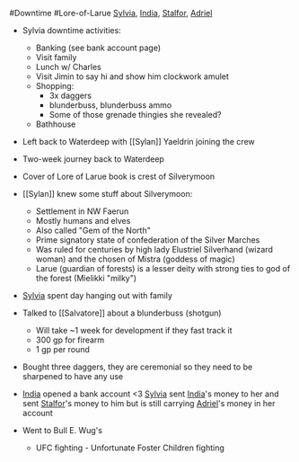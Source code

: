 #Downtime #Lore-of-Larue 
[Sylvia](PCs/Past/Sylvia.md), [India](PCs/Current/India.md), [Stalfor](PCs/Current/Stalfor.md), [Adriel](PCs/Current/Adriel.md)

- Sylvia downtime activities:
	- Banking (see bank account page)
	- Visit family
	- Lunch w/ Charles
	- Visit Jimin to say hi and show him clockwork amulet
	- Shopping:
		- 3x daggers
		- blunderbuss, blunderbuss ammo
		- Some of those grenade thingies she revealed?
	- Bathhouse

- Left back to Waterdeep with [[Sylan]] Yaeldrin joining the crew
- Two-week journey back to Waterdeep
- Cover of Lore of Larue book is crest of Silverymoon
- [[Sylan]] knew some stuff about Silverymoon:
	- Settlement in NW Faerun
	- Mostly humans and elves
	- Also called "Gem of the North"
	- Prime signatory state of confederation of the Silver Marches
	- Was ruled for centuries by high lady Elustriel Silverhand (wizard woman) and the chosen of Mistra (goddess of magic)
	- Larue (guardian of forests) is a lesser deity with strong ties to god of the forest (Mielikki "milky")
- [Sylvia](PCs/Past/Sylvia.md) spent day hanging out with family
- Talked to [[Salvatore]] about a blunderbuss (shotgun)
	- Will take ~1 week for development if they fast track it
	- 300 gp for firearm
	- 1 gp per round
- Bought three daggers, they are ceremonial so they need to be sharpened to have any use
- [India](PCs/Current/India.md) opened a bank account <3 [Sylvia](PCs/Past/Sylvia.md) sent [India](PCs/Current/India.md)'s money to her and sent [Stalfor](PCs/Current/Stalfor.md)'s money to him but is still carrying [Adriel](PCs/Current/Adriel.md)'s money in her account
- Went to Bull E. Wug's
	- UFC fighting - Unfortunate Foster Children fighting
